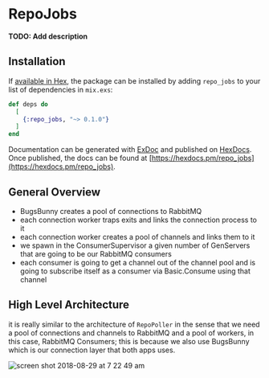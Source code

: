 # RepoJobs

**TODO: Add description**

## Installation

If [available in Hex](https://hex.pm/docs/publish), the package can be installed
by adding `repo_jobs` to your list of dependencies in `mix.exs`:

```elixir
def deps do
  [
    {:repo_jobs, "~> 0.1.0"}
  ]
end
```

Documentation can be generated with [ExDoc](https://github.com/elixir-lang/ex_doc)
and published on [HexDocs](https://hexdocs.pm). Once published, the docs can
be found at [https://hexdocs.pm/repo_jobs](https://hexdocs.pm/repo_jobs).

## General Overview

- BugsBunny creates a pool of connections to RabbitMQ
- each connection worker traps exits and links the connection process to it
- each connection worker creates a pool of channels and links them to it
- we spawn in the ConsumerSupervisor a given number of GenServers that are going to be our RabbitMQ consumers
- each consumer is going to get a channel out of the channel pool and is going to subscribe itself as a consumer via Basic.Consume using that channel

## High Level Architecture

it is really similar to the architecture of `RepoPoller` in the sense that we need a pool of connections and channels to RabbitMQ and a pool of workers, in this case, RabbitMQ Consumers; this is because we also use BugsBunny which is our connection layer that both apps uses.

![screen shot 2018-08-29 at 7 22 49 am](https://user-images.githubusercontent.com/1157892/44787334-7a2e5d80-ab5c-11e8-86c4-16f7e5de3275.png)
